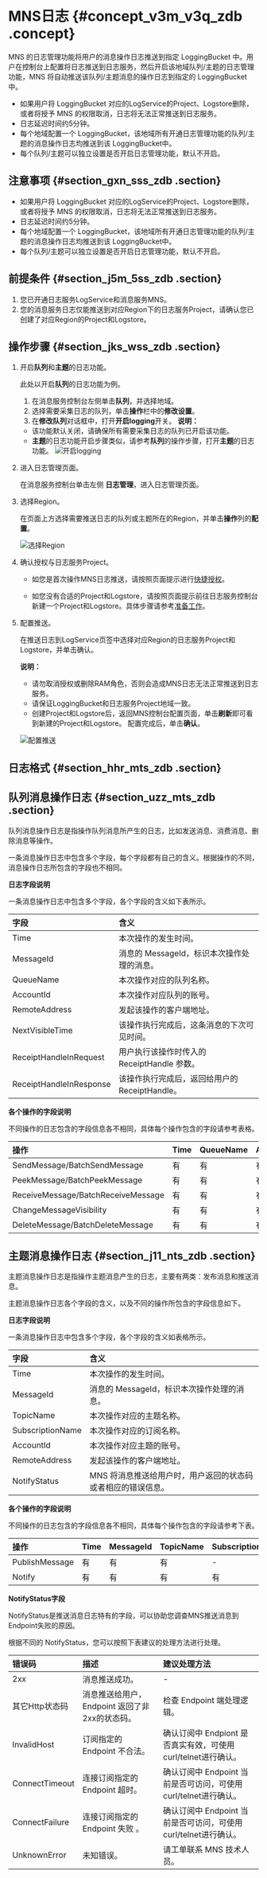 # MNS日志 {#concept_v3m_v3q_zdb .concept}

MNS 的日志管理功能将用户的消息操作日志推送到指定 LoggingBucket 中。用户在控制台上配置将日志推送到日志服务，然后开启该地域队列/主题的日志管理功能，MNS 将自动推送该队列/主题消息的操作日志到指定的 LoggingBucket 中。

-   如果用户将 LoggingBucket 对应的LogService的Project、Logstore删除，或者将授予 MNS 的权限取消，日志将无法正常推送到日志服务。
-   日志延迟时间约5分钟。
-   每个地域配置一个 LoggingBucket，该地域所有开通日志管理功能的队列/主题的消息操作日志均推送到该 LoggingBucket中。
-   每个队列/主题可以独立设置是否开启日志管理功能，默认不开启。

## 注意事项 {#section_gxn_sss_zdb .section}

-   如果用户将 LoggingBucket 对应的LogService的Project、Logstore删除，或者将授予 MNS 的权限取消，日志将无法正常推送到日志服务。
-   日志延迟时间约5分钟。
-   每个地域配置一个 LoggingBucket，该地域所有开通日志管理功能的队列/主题的消息操作日志均推送到该 LoggingBucket中。
-   每个队列/主题可以独立设置是否开启日志管理功能，默认不开启。

## 前提条件 {#section_j5m_5ss_zdb .section}

1.  您已开通日志服务LogService和消息服务MNS。
2.  您的消息服务日志仅能推送到对应Region下的日志服务Project，请确认您已创建了对应Region的Project和Logstore。

## 操作步骤 {#section_jks_wss_zdb .section}

1.  开启**队列**和**主题**的日志功能。

    此处以开启**队列**的日志功能为例。

    1.  在消息服务控制台左侧单击**队列**，并选择地域。
    2.  选择需要采集日志的队列，单击**操作**栏中的**修改设置**。
    3.  在**修改队列**对话框中，打开**开启logging**开关。
    **说明：** 

    -   该功能默认关闭，请确保所有需要采集日志的队列已开启该功能。
    -   **主题**的日志功能开启步骤类似，请参考**队列**的操作步骤，打开**主题**的日志功能。
    ![](images/5411_zh-CN.png "开启logging")

2.  进入日志管理页面。

    在消息服务控制台单击左侧 **日志管理**，进入日志管理页面。

3.  选择Region。

    在页面上方选择需要推送日志的队列或主题所在的Region，并单击**操作**列的**配置**。

    ![](images/5412_zh-CN.png "选择Region")

4.  确认授权与日志服务Project。
    -   如您是首次操作MNS日志推送，请按照页面提示进行[快捷授权](https://ram.console.aliyun.com/?spm=a2c4g.11186623.2.6.IlFP8O#/role/authorize?request=%7B%22Requests%22:%20%7B%22request1%22:%20%7B%22RoleName%22:%20%22AliyunMNSLoggingRole%22,%20%22TemplateId%22:%20%22Logging%22%7D%7D,%20%22ReturnUrl%22:%20%22https:%2F%2Fmns.console.aliyun.com%2F%3Fspm%3D5176.6660585.774526198.1.97zTJs%23%2Flogging%2Fcn-hangzhou%22,%20%22Service%22:%20%22MNS%22%7D)。

    -   如您没有合适的Project和Logstore，请按照页面提示前往日志服务控制台新建一个Project和Logstore。具体步骤请参考[准备工作](intl.zh-CN/用户指南/准备工作.md)。

5.  配置推送。

    在推送日志到LogService页签中选择对应Region的日志服务Project和Logstore，并单击确认。

    **说明：** 

    -   请勿取消授权或删除RAM角色，否则会造成MNS日志无法正常推送到日志服务。
    -   请保证LoggingBucket和日志服务Project地域一致。
    -   创建Project和Logstore后，返回MNS控制台配置页面，单击**刷新**即可看到新建的Project和Logstore。
    配置完成后，单击**确认**。

    ![](images/5413_zh-CN.png "配置推送")


## 日志格式 {#section_hhr_mts_zdb .section}

## 队列消息操作日志 {#section_uzz_mts_zdb .section}

队列消息操作日志是指操作队列消息所产生的日志，比如发送消息、消费消息、删除消息等操作。

一条消息操作日志中包含多个字段，每个字段都有自己的含义。根据操作的不同，消息操作日志所包含的字段也不相同。

**日志字段说明**

一条消息操作日志中包含多个字段，各个字段的含义如下表所示。

|字段|含义|
|:-|:-|
|Time|本次操作的发生时间。|
|MessageId|消息的 MessageId，标识本次操作处理的消息。|
|QueueName|本次操作对应的队列名称。|
|AccountId|本次操作对应队列的账号。|
|RemoteAddress|发起该操作的客户端地址。|
|NextVisibleTime|该操作执行完成后，这条消息的下次可见时间。|
|ReceiptHandleInRequest|用户执行该操作时传入的 ReceiptHandle 参数。|
|ReceiptHandleInResponse|该操作执行完成后，返回给用户的 ReceiptHandle。|

**各个操作的字段说明**

不同操作的日志包含的字段信息各不相同，具体每个操作包含的字段请参考表格。

|操作|Time|QueueName|AccountId|MessageId|RemoteAddress|NextVisibleTime|ReceiptHandleInResponse|ReceiptHandleInRequest|
|:-|:---|:--------|:--------|:--------|:------------|:--------------|:----------------------|:---------------------|
|SendMessage/BatchSendMessage|有|有|有|有|有|有|-|-|
|PeekMessage/BatchPeekMessage|有|有|有|有|有|-|-|-|
|ReceiveMessage/BatchReceiveMessage|有|有|有|有|有|有|有|-|
|ChangeMessageVisibility|有|有|有|有|有|有|有|有|
|DeleteMessage/BatchDeleteMessage|有|有|有|有|有|有|-|有|

## 主题消息操作日志 {#section_j11_nts_zdb .section}

主题消息操作日志是指操作主题消息产生的日志，主要有两类：发布消息和推送消息。

主题消息操作日志各个字段的含义，以及不同的操作所包含的字段信息如下。

**日志字段说明**

一条消息操作日志中包含多个字段，各个字段的含义如表格所示。

|字段|含义|
|:-|:-|
|Time|本次操作的发生时间。|
|MessageId|消息的 MessageId，标识本次操作处理的消息。|
|TopicName|本次操作对应的主题名称。|
|SubscriptionName|本次操作对应的订阅名称。|
|AccountId|本次操作对应主题的账号。|
|RemoteAddress|发起该操作的客户端地址。|
|NotifyStatus|MNS 将消息推送给用户时，用户返回的状态码或者相应的错误信息。|

**各个操作的字段说明**

不同操作的日志包含的字段信息各不相同，具体每个操作包含的字段请参考下表。

|操作|Time|MessageId|TopicName|SubscriptionName|AccountId|RemoteAddress|NotifyStatus|SubscriptionName|
|:-|:---|:--------|:--------|:---------------|:--------|:------------|:-----------|:---------------|
|PublishMessage|有|有|有|-|有|有|-|-|
|Notify|有|有|有|有|有|-|有|有|

**NotifyStatus字段**

NotifyStatus是推送消息日志特有的字段，可以协助您调查MNS推送消息到Endpoint失败的原因。

根据不同的 NotifyStatus，您可以按照下表建议的处理方法进行处理。

|错误码|描述|建议处理方法|
|:--|:-|:-----|
|2xx|消息推送成功。|-|
|其它Http状态码|消息推送给用户，Endpoint 返回了非2xx的状态码。|检查 Endpoint 端处理逻辑。|
|InvalidHost|订阅指定的 Endpoint 不合法。|确认订阅中 Endpiont 是否真实有效，可使用curl/telnet进行确认。|
|ConnectTimeout|连接订阅指定的 Endpoint 超时。|确认订阅中 Endpoint 当前是否可访问，可使用curl/telnet进行确认。|
|ConnectFailure|连接订阅指定的 Endpoint 失败 。|确认订阅中 Endpoint 当前是否可访问，可使用curl/telnet进行确认。|
|UnknownError|未知错误。|请工单联系 MNS 技术人员。|

